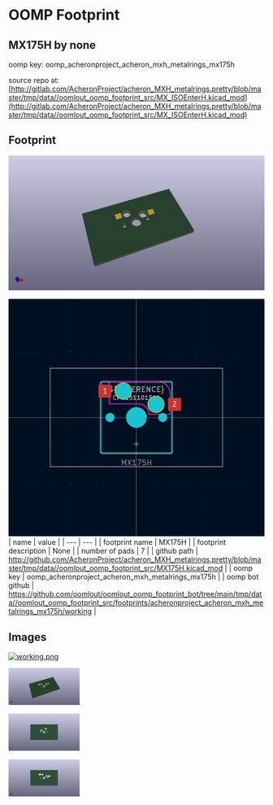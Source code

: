 # OOMP Footprint  
## MX175H  by none  
  
oomp key: oomp_acheronproject_acheron_mxh_metalrings_mx175h  
  
source repo at: [http://gitlab.com/AcheronProject/acheron_MXH_metalrings.pretty/blob/master/tmp/data//oomlout_oomp_footprint_src/MX_ISOEnterH.kicad_mod](http://gitlab.com/AcheronProject/acheron_MXH_metalrings.pretty/blob/master/tmp/data//oomlout_oomp_footprint_src/MX_ISOEnterH.kicad_mod)  
## Footprint  
  
[![working_kicad_pcb_3d.png](working_kicad_pcb_3d_600.png)](working_kicad_pcb_3d.png)  
  
[![working.png](working_600.png)](working.png)  
| name | value | 
| --- | --- | 
| footprint name | MX175H | 
| footprint description | None | 
| number of pads | 7 | 
| github path | http://github.com/AcheronProject/acheron_MXH_metalrings.pretty/blob/master/tmp/data//oomlout_oomp_footprint_src/MX175H.kicad_mod | 
| oomp key | oomp_acheronproject_acheron_mxh_metalrings_mx175h | 
| oomp bot github | https://github.com/oomlout/oomlout_oomp_footprint_bot/tree/main/tmp/data//oomlout_oomp_footprint_src/footprints/acheronproject_acheron_mxh_metalrings_mx175h/working | 
## Images  
  
[![working.png](working_140.png)](working.png)  
  
[![working_kicad_pcb_3d.png](working_kicad_pcb_3d_140.png)](working_kicad_pcb_3d.png)  
  
[![working_kicad_pcb_3d_back.png](working_kicad_pcb_3d_back_140.png)](working_kicad_pcb_3d_back.png)  
  
[![working_kicad_pcb_3d_front.png](working_kicad_pcb_3d_front_140.png)](working_kicad_pcb_3d_front.png)  
